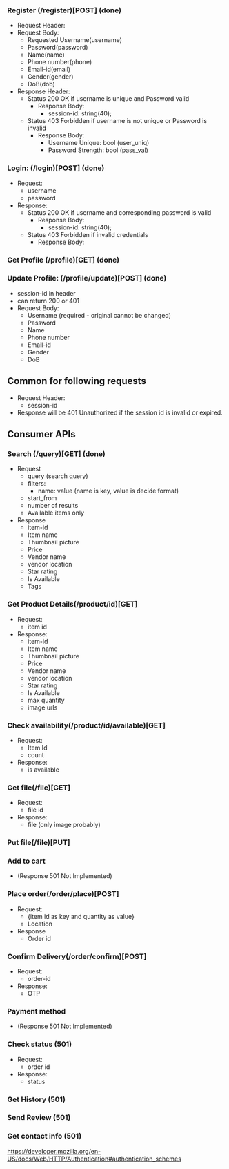 ### Register (/register)[POST] (done)
  - Request Header:
  - Request Body:
    - Requested Username(username)
    - Password(password)
    - Name(name)
    - Phone number(phone)
    - Email-id(email)
    - Gender(gender)
    - DoB(dob)
  - Response Header:
    - Status 200 OK if username is unique and Password valid
        - Response Body:
            - session-id: string(40);
    - Status 403 Forbidden if username is not unique or Password is invalid
        - Response Body:
          - Username Unique: bool (user_uniq)
          - Password Strength: bool (pass_val)
### Login: (/login)[POST] (done)
  - Request:
    - username
    - password
  - Response:
    - Status 200 OK if username and corresponding password is valid
        - Response Body:
            - session-id: string(40);
    - Status 403 Forbidden if invalid credentials
        - Response Body:

### Get Profile (/profile)[GET] (done)

### Update Profile: (/profile/update)[POST] (done)
  - session-id in header
  - can return 200 or 401
  - Request Body:
    - Username (required - original cannot be changed)
    - Password
    - Name
    - Phone number
    - Email-id
    - Gender
    - DoB

## Common for following requests

- Request Header:
  - session-id
- Response will be 401 Unauthorized if the session id is invalid or expired.

## Consumer APIs

### Search (/query)[GET] (done)
  - Request
    - query (search query)
    - filters:
      - name: value (name is key, value is decide format)
    - start_from
    - number of results
    - Available items only
  - Response
    - item-id
    - Item name
    - Thumbnail picture
    - Price
    - Vendor name
    - vendor location
    - Star rating
    - Is Available
    - Tags

### Get Product Details(/product/id)[GET]
  - Request:
    - item id
  - Response:
    - item-id
    - Item name
    - Thumbnail picture
    - Price
    - Vendor name
    - vendor location
    - Star rating
    - Is Available
    - max quantity
    - image urls

### Check availability(/product/id/available)[GET]
  - Request:
    - Item Id
    - count
  - Response:
    - is available

### Get file(/file)[GET]
  - Request:
    - file id
  - Response:
    - file (only image probably)

### Put file(/file)[PUT]

### Add to cart
  - (Response 501 Not Implemented)

### Place order(/order/place)[POST]
  - Request:
    - {item id as key and quantity as value}
    - Location
  - Response
    - Order id

### Confirm Delivery(/order/confirm)[POST]
  - Request:
    - order-id
  - Response:
    - OTP


### Payment method
  - (Response 501 Not Implemented)

### Check status (501)
  - Request:
    - order id
  - Response:
    - status

### Get History (501)
### Send Review (501)
### Get contact info (501)

https://developer.mozilla.org/en-US/docs/Web/HTTP/Authentication#authentication_schemes
